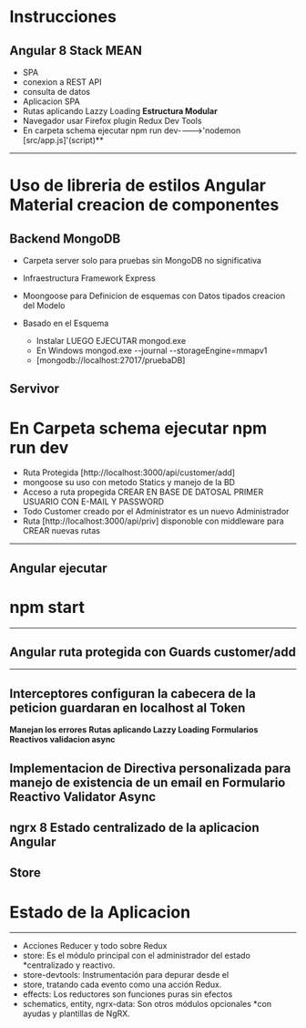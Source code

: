 # Instrucciones
## Angular 8 Stack MEAN 
* SPA
* conexion a REST API
 * consulta de datos
* Aplicacion SPA
* Rutas aplicando Lazzy Loading
**Estructura Modular**
* Navegador usar Firefox plugin Redux Dev Tools
* En carpeta schema ejecutar npm run dev---->'nodemon [src/app.js]'(script)**
***
# Uso de libreria de estilos Angular Material creacion de componentes
## Backend MongoDB
* Carpeta server solo para pruebas sin MongoDB no significativa
* Infraestructura Framework Express

* Moongoose para Definicion de esquemas con Datos tipados creacion del Modelo
* Basado en el Esquema
  
  * Instalar LUEGO EJECUTAR mongod.exe
  * En Windows mongod.exe --journal --storageEngine=mmapv1
  *  [mongodb://localhost:27017/pruebaDB]
## Servivor
  # En Carpeta schema ejecutar npm run dev
  * Ruta Protegida [http://localhost:3000/api/customer/add]
  * mongoose su uso con metodo Statics y manejo de la BD
  * Acceso a ruta propegida CREAR EN BASE DE DATOSAL PRIMER USUARIO CON E-MAIL Y PASSWORD
  * Todo Customer creado por el Administrator es un nuevo Administrador 
  * Ruta [http://localhost:3000/api/priv] disponoble con middleware para CREAR nuevas rutas 
  ***
## Angular ejecutar
  # npm start
***
## Angular ruta protegida con Guards customer/add
***
## Interceptores configuran la cabecera de la peticion guardaran en localhost al Token
**Manejan los errores** 
 **Rutas aplicando Lazzy Loading**
**Formularios Reactivos validacion async**
## Implementacion de Directiva personalizada para manejo de existencia de un email en Formulario Reactivo Validator Async
## ngrx 8  Estado centralizado de la aplicacion Angular 
## Store 
# Estado de la Aplicacion 
***
*  Acciones Reducer y todo sobre Redux
* store: Es el módulo principal con el administrador del estado *centralizado y reactivo.
* store-devtools: Instrumentación para depurar desde el 
* store, tratando cada evento como una acción Redux.
* effects: Los reductores son funciones puras sin efectos 
* schematics, entity, ngrx-data: Son otros módulos opcionales *con ayudas y plantillas de NgRX.
## 
